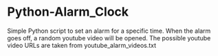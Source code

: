 # Python-Alarm_Clock
Simple Python script to set an alarm for a specific time. When the alarm goes off, a random youtube video will be opened. The possible youtube video URLs are taken from youtube_alarm_videos.txt
